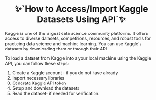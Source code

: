 <h1 align="center"> ✨`How to Access/Import Kaggle Datasets Using API`✨ </h1>
Kaggle is one of the largest data science community platforms. It offers access to diverse datasets, competitions, resources, and robust tools for practicing data science and machine learning. You can use Kaggle's datasets by downloading them or through their API.

To load a dataset from Kaggle into a your local machine using the Kaggle API, you can follow these steps:
 1. Create a Kaggle account - if you do not have already
 2. Import necessary libraries 
 3. Generate Kaggle API token
 4. Setup and download the datasets
 5. Read the dataset- if needed for verification.
